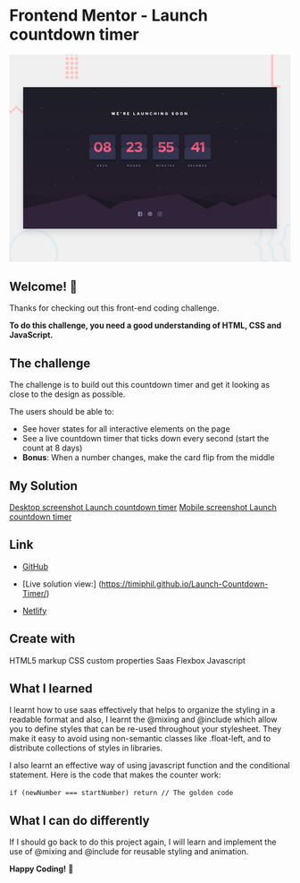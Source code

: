 # Frontend Mentor - Launch countdown timer

![Design preview for the Launch countdown timer coding challenge](./design/desktop-preview.jpg) 

## Welcome! 👋

Thanks for checking out this front-end coding challenge.

**To do this challenge, you need a good understanding of HTML, CSS and JavaScript.**

## The challenge

The challenge is to build out this countdown timer and get it looking as close to the design as possible.

The users should be able to:

- See hover states for all interactive elements on the page
- See a live countdown timer that ticks down every second (start the count at 8 days)
- **Bonus**: When a number changes, make the card flip from the middle

## My Solution
[Desktop screenshot Launch countdown timer](./images/Desktop-version.png)
[Mobile screenshot Launch countdown timer](./images/mobile-version.png)


## Link

- [GitHub](https://github.com/Timiphil/Launch-Countdown-Timer)
- [Live solution view:] (https://timiphil.github.io/Launch-Countdown-Timer/)

- [Netlify](https://launch-countdown-timer1.netlify.app/)

## Create with
  
  HTML5 markup
  CSS custom properties
  Saas
  Flexbox
  Javascript

## What I learned
I learnt how to use saas effectively that helps to organize the styling in a readable format and also, I learnt the @mixing and @include which allow you to define styles that can be re-used throughout your stylesheet. They make it easy to avoid using non-semantic classes like .float-left, and to distribute collections of styles in libraries.

I also learnt an effective way of using javascript function and the conditional statement. Here is the code that makes the counter work:

``` if (newNumber === startNumber) return // The golden code ```

## What I can do differently

If I should go back to do this project again, I will learn and implement the use of @mixing and @include for reusable styling and animation. 

**Happy Coding!** 🚀
